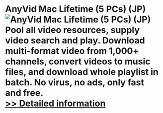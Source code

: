 # AnyVid Mac Lifetime (5 PCs) (JP)<br />![AnyVid Mac Lifetime (5 PCs) (JP)](https://mycommerce.akamaized.net/api/pimages/P300849336/BIG/300849336.PNG)<br />Pool all video resources, supply video search and play. Download multi-format video from 1,000+ channels, convert videos to music files, and download whole playlist in batch. No virus, no ads, only fast and free.<br />[>> Detailed information](https://secure.shareit.com/shareit/product.html?productid=300849336&affiliateid=200057808)